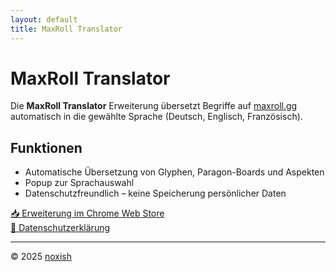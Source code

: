 ```yaml
---
layout: default
title: MaxRoll Translator
---
```


# MaxRoll Translator

Die **MaxRoll Translator** Erweiterung übersetzt Begriffe auf [maxroll.gg](https://maxroll.gg) automatisch in die gewählte Sprache (Deutsch, Englisch, Französisch).

## Funktionen

- Automatische Übersetzung von Glyphen, Paragon-Boards und Aspekten
- Popup zur Sprachauswahl
- Datenschutzfreundlich – keine Speicherung persönlicher Daten

[📥 Erweiterung im Chrome Web Store](https://chrome.google.com/webstore/detail/...)  
[📄 Datenschutzerklärung](./privacy)

---

© 2025 [noxish](https://github.com/noxish)
